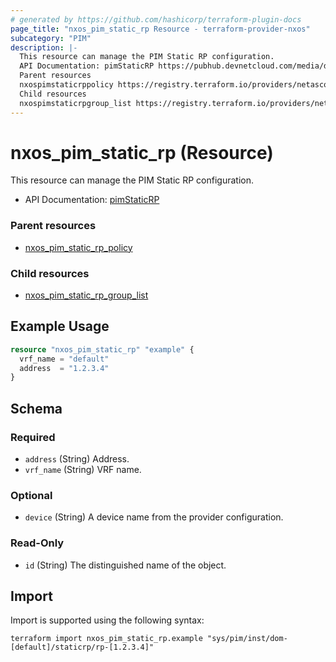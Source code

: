 ```yaml
---
# generated by https://github.com/hashicorp/terraform-plugin-docs
page_title: "nxos_pim_static_rp Resource - terraform-provider-nxos"
subcategory: "PIM"
description: |-
  This resource can manage the PIM Static RP configuration.
  API Documentation: pimStaticRP https://pubhub.devnetcloud.com/media/dme-docs-10-2-2/docs/Layer%203/pim:StaticRP/
  Parent resources
  nxospimstaticrppolicy https://registry.terraform.io/providers/netascode/nxos/latest/docs/resources/pim_static_rp_policy
  Child resources
  nxospimstaticrpgroup_list https://registry.terraform.io/providers/netascode/nxos/latest/docs/resources/pim_static_rp_group_list
---
```


# nxos_pim_static_rp (Resource)

This resource can manage the PIM Static RP configuration.

- API Documentation: [pimStaticRP](https://pubhub.devnetcloud.com/media/dme-docs-10-2-2/docs/Layer%203/pim:StaticRP/)

### Parent resources

- [nxos_pim_static_rp_policy](https://registry.terraform.io/providers/netascode/nxos/latest/docs/resources/pim_static_rp_policy)

### Child resources

- [nxos_pim_static_rp_group_list](https://registry.terraform.io/providers/netascode/nxos/latest/docs/resources/pim_static_rp_group_list)

## Example Usage

```terraform
resource "nxos_pim_static_rp" "example" {
  vrf_name = "default"
  address  = "1.2.3.4"
}
```

<!-- schema generated by tfplugindocs -->
## Schema

### Required

- `address` (String) Address.
- `vrf_name` (String) VRF name.

### Optional

- `device` (String) A device name from the provider configuration.

### Read-Only

- `id` (String) The distinguished name of the object.

## Import

Import is supported using the following syntax:

```shell
terraform import nxos_pim_static_rp.example "sys/pim/inst/dom-[default]/staticrp/rp-[1.2.3.4]"
```

